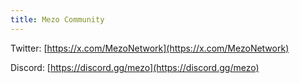 ```yaml
---
title: Mezo Community
---
```


Twitter: [https://x.com/MezoNetwork](https://x.com/MezoNetwork)

Discord: [https://discord.gg/mezo](https://discord.gg/mezo)
